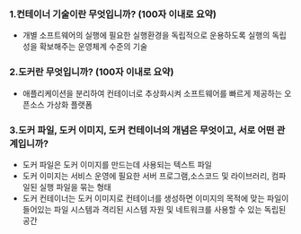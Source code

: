 ### 1.컨테이너 기술이란 무엇입니까? (100자 이내로 요약)
- 개별 소프트웨어의 실행에 필요한 실행환경을 독립적으로 운용하도록 실행의 독립성을 확보해주는 운영체계 수준의 기술

### 2.도커란 무엇입니까? (100자 이내로 요약)
- 애플리케이션을 분리하여 컨테이너로 추상화시켜 소프트웨어를 빠르게 제공하는 오픈소스 가상화 플랫폼

### 3.도커 파일, 도커 이미지, 도커 컨테이너의 개념은 무엇이고, 서로 어떤 관계입니까?
- 도커 파일은 도커 이미지를 만드는데 사용되는 텍스트 파일
- 도커 이미지는 서비스 운영에 필요한 서버 프로그램,소스코드 및 라이브러리, 컴파일된 실행 파일을 묶는 형태
- 도커 컨테이너는 도커 이미지로 컨테이너를 생성하면 이미지의 목적에 맞는 파일이 들어있는 파일 시스템과 격리된 시스템 자원 및 네트워크를 사용할 수 있는 독립된 공간